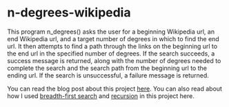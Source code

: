 # n-degrees-wikipedia

This program n_degrees() asks the user for a beginning Wikipedia url, an end Wikipedia url, and a target number of degrees in which to find the end url. It then attempts to find a path through the links on the beginning url to the end url in the specified number of degrees. If the search succeeds, a success message is returned, along with the number of degrees needed to complete the search and the search path from the beginning url to the ending url. If the search is unsuccessful, a failure message is returned.

You can read the blog post about this project <a href="https://nowcodethis.com/n-degrees-of-wikipedia/">here</a>. You can also read about how I used <a href="https://nowcodethis.com/breadth-first-search-python/">breadth-first search</a> and <a href="https://nowcodethis.com/recursion-python/">recursion</a> in this project here. 
